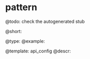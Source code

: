 pattern
=============

@todo:
	check the autogenerated stub


@short:
	

@type: 
@example:


@template:	api_config
@descr:


